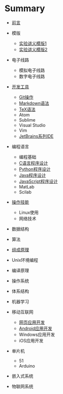 # Summary

* [前言](README.md)
* 模版
  * [实验讲义模版1](lab_handout_template1.md)
  * [实验讲义模版2](labhandout_template2.md)

* 电子线路
  * 模拟电子线路
  * 数字电子线路
* [开发工具](common/dev-tools/README.md)
   * [Git操作](common/dev-tools/git/README.md)
   * [Markdown语法](common/dev-tools/markdown/README.md)
   * [TeX语法](common/dev-tools/tex/README.md)
   * Atom
   * Sublime
   * Visual Studio
   * Vim
   * [JetBrains系列IDE](common/dev-tools/jetbrains/README.md)
* 编程语言
   * 编程基础
   * [C语言程序设计](common/lang-c/README.md)
   * [Python程序设计](common/lang-python/README.md)
   * [Java程序设计](common/lang-java/README.md)
   * [JavaScript程序设计](common/lang-js/README.md)
   * MatLab
   * Scilab
* [操作技能](common/skills/README.md)
   * Linux使用
   * 网络技术
* 数据结构
* 算法
* [组成原理](cs/zuchen/README.md)
* Unix环境编程
* 编译原理
* 操作系统
* 体系结构
* 机器学习
* 移动互联网
   * [网页应用开发](iot/webapp/README.md)
   * [Android应用开发](iot/android/README.md)
   * Windows应用开发
   * iOS应用开发
* 单片机
   * 51
   * Arduino
* 嵌入式系统
* 物联网系统

